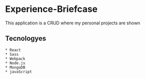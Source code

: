 # Experience-Briefcase
This application is a CRUD where my personal projects are shown

## Tecnologyes
```
* React
* Sass
* Webpack
* Node.js
* MongoDB
* javaScript

```
